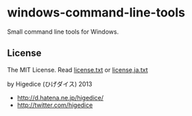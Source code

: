 windows-command-line-tools
==========================

Small command line tools for Windows.



License
--------

The MIT License. 
Read [license.txt](license.txt) or [license,ja.txt](license,ja.txt)


by Higedice (ひげダイス)  2013
 - <http://d.hatena.ne.jp/higedice/> 
 - <http://twitter.com/higedice>



